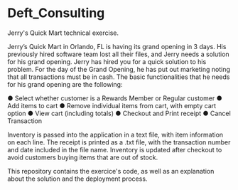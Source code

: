 # Deft_Consulting

Jerry's Quick Mart technical exercise.

Jerry’s Quick Mart in Orlando, FL is having its grand opening in 3 days. His previously hired
software team lost all their files, and Jerry needs a solution for his grand opening.
Jerry has hired you for a quick solution to his problem. For the day of the Grand Opening, he
has put out marketing noting that all transactions must be in cash.
The basic functionalities that he needs for his grand opening are the following:

● Select whether customer is a Rewards Member or Regular customer
● Add items to cart
● Remove individual items from cart, with empty cart option
● View cart (including totals)
● Checkout and Print receipt
● Cancel Transaction

Inventory is passed into the application in a text file, with item information on each line. The
receipt is printed as a .txt file, with the transaction number and date included in the file name.
Inventory is updated after checkout to avoid customers buying items that are out of stock.

This repository contains the exercice's code, as well as an explanation about the solution and the deployment process.
